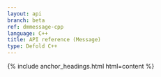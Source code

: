 ```yaml
---
layout: api
branch: beta
ref: dmmessage-cpp
language: C++
title: API reference (Message)
type: Defold C++
---
```

{% include anchor_headings.html html=content %}